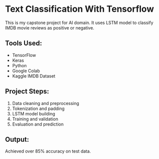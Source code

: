 # Text Classification With Tensorflow


This is my capstone project for AI domain. It uses LSTM model to classify IMDB movie reviews as positive or negative.

## Tools Used:
- TensorFlow
- Keras
- Python
- Google Colab
- Kaggle IMDB Dataset

## Project Steps:
1. Data cleaning and preprocessing
2. Tokenization and padding
3. LSTM model building
4. Training and validation
5. Evaluation and prediction

## Output:
Achieved over 85% accuracy on test data.
